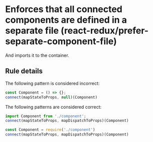 #  Enforces that all connected components are defined in a separate file (react-redux/prefer-separate-component-file)

And imports it to the container.

## Rule details

The following pattern is considered incorrect:

```js
const Component = () => {};
connect(mapStateToProps, null)(Component)
```

The following patterns are considered correct:

```js
import Component from './component';
connect(mapStateToProps, mapDispatchToProps)(Component)
```

```js
const Component = require('./component')
connect(mapStateToProps, mapDispatchToProps)(Component)
```
